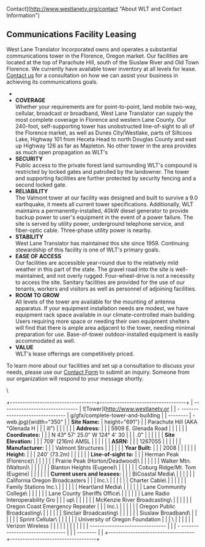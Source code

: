 Contact](http://www.westlanetv.org/contact "About WLT and Contact Information")

Communications Facility Leasing
-------------------------------

West Lane Translator Incorporated owns and operates a substantial
communications tower in the Florence, Oregon market. Our facilities are
located at the top of Parachute Hill, south of the Siuslaw River and Old
Town Florence. We currently have available tower inventory at all levels
for lease. [Contact us](http://www.westlanetv.org/contact) for a
consultation on how we can assist your business in achieving its
communications goals.

-   
-   **COVERAGE**\
    Whether your requirements are for point-to-point, land mobile
    two-way, cellular, broadcast or broadband, West Lane Translator can
    supply the most complete coverage in Florence and western Lane
    County. Our 240-foot, self-supporting tower has unobstructed
    line-of-sight to all of the Florence market, as well as Dunes
    City/Westlake, parts of Siltcoos Lake, Highway 101 from Heceta Head
    to north Douglas County and east up Highway 126 as far as Mapleton.
    No other tower in the area provides as much open propagation as
    WLT\'s
-   **SECURITY**\
    Public access to the private forest land surrounding WLT\'s compound
    is restricted by locked gates and patrolled by the landowner. The
    tower and supporting facilities are further protected by security
    fencing and a second locked gate.
-   **RELIABILITY**\
    The Valmont tower at our facility was designed and built to survive
    a 9.0 earthquake, it meets all current tower specifications.
    Additionally, WLT maintains a permanently-installed, 40kW diesel
    generator to provide backup power to user\'s equipment in the event
    of a power failure. The site is served by utility power, underground
    telephone service, and fiber-optic cable. Three-phase utility power
    is nearby.
-   **STABILITY**\
    West Lane Translator has maintained this site since 1959. Continuing
    stewardship of this facility is one of WLT\'s primary goals.
-   **EASE OF ACCESS**\
    Our facilities are accessible year-round due to the relatively mild
    weather in this part of the state. The gravel road into the site is
    well-maintained, and not overly rugged. Four-wheel-drive is not a
    necessity to access the site. Sanitary facilities are provided for
    the use of our tenants, workers and visitors as well as personnel of
    adjoining facilities.
-   **ROOM TO GROW**\
    All levels of the tower are available for the mounting of antenna
    apparatus. If your equipment installation needs are modest, we have
    equipment rack space available in our climate-controlled main
    building. Users requiring more space or needing their own equipment
    shelters will find that there is ample area adjacent to the tower,
    needing minimal preparation for use. Base-of-tower outdoor-installed
    equipment is easily accommodated as well.
-   **VALUE**\
    WLT\'s lease offerings are competitively priced.

To learn more about our facilities and set up a consultation to discuss
your needs, please use our [Contact
Form](http://www.westlanetv.org/contact) to submit an inquiry. Someone
from our organization will respond to your message shortly.

\

+-----------------------------------+-----------------------------------+
|   ------------------------------- | ![Tower](http://www.westlanetv.or |
| - ------------------------------- | g/gfx/complete-tower-and-building |
| --------                          | -web.jpg){width="350"             |
|   **Site Name:**                  | height="691"}                     |
|   Parachute Hill (AKA \"Glenada H |                                   |
| ill\")                            |                                   |
|                                   |                                   |
|   **Address:**                    |                                   |
|   5909 E. Glenada Road            |                                   |
|                                   |                                   |
|   **Coordinates:**                |                                   |
|   N 43° 57\' 25.0\" W 124° 4\' 30 |                                   |
| .0\"                              |                                   |
|                                   |                                   |
|   **Site Elevation:**             |                                   |
|   709\' (216m) AMSL               |                                   |
|                                   |                                   |
|   **ASRN:**                       |                                   |
|   1267055                         |                                   |
|                                   |                                   |
|   **Manufacturer:**               |                                   |
|   Valmont Structures              |                                   |
|                                   |                                   |
|   **Year Built:**                 |                                   |
|   2008                            |                                   |
|                                   |                                   |
|   **Height:**                     |                                   |
|   240\' (73.2m)                   |                                   |
|                                   |                                   |
|   **Line-of-sight to:**           |                                   |
|   Herman Peak (Florence)\         |                                   |
|                                   |                                   |
|   Prairie Peak (Horton/Deadwood)\ |                                   |
|                                   |                                   |
|   Walker Mtn. (Walton)\           |                                   |
|                                   |                                   |
|   Blanton Heights (Eugene)\       |                                   |
|                                   |                                   |
|   Coburg Ridge/Mt. Tom (Eugene)   |                                   |
|                                   |                                   |
|   **Current users and leasees:**  |                                   |
|   BiCoastal Media\                |                                   |
|                                   |                                   |
|   California Oregon Broadcasters  |                                   |
| Inc.\                             |                                   |
|                                   |                                   |
|   Charter Cable\                  |                                   |
|                                   |                                   |
|   Family Stations Inc.\           |                                   |
|                                   |                                   |
|   Heartland Media\                |                                   |
|                                   |                                   |
|   Lane Community College\         |                                   |
|                                   |                                   |
|   Lane County Sheriffs Office\    |                                   |
|                                   |                                   |
|   Lane Radio Interoperability Gro |                                   |
| up\                               |                                   |
|                                   |                                   |
|   McKenzie River Broadcasting\    |                                   |
|                                   |                                   |
|   Oregon Coast Emergency Repeater |                                   |
|  Inc.\                            |                                   |
|                                   |                                   |
|   Oregon Public Broadcasting\     |                                   |
|                                   |                                   |
|   Sinclair Broadcasting\          |                                   |
|                                   |                                   |
|   Siuslaw Broadband\              |                                   |
|                                   |                                   |
|   Sprint Cellular\                |                                   |
|                                   |                                   |
|   University of Oregon Foundation |                                   |
| \                                 |                                   |
|                                   |                                   |
|   Verizon Wireless                |                                   |
|                                   |                                   |
|                                   |                                   |
|                                   |                                   |
|   ------------------------------- |                                   |
| - ------------------------------- |                                   |
| --------                          |                                   |
+-----------------------------------+-----------------------------------+



